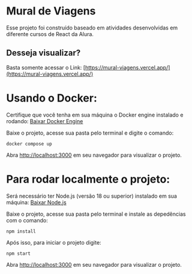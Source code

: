 # Mural de Viagens
Esse projeto foi construído baseado em atividades desenvolvidas em diferente cursos de React da Alura. 

## Desseja visualizar?

Basta somente acessar o Link:
[https://mural-viagens.vercel.app/](https://mural-viagens.vercel.app/)

# Usando o Docker:

Certifique que você tenha em sua máquina o Docker engine instalado e rodando: [Baixar Docker Engine](https://docs.docker.com/engine/install/)

Baixe o projeto, acesse sua pasta pelo terminal e digite o comando:

    docker compose up

Abra [http://localhost:3000](http://localhost:3000) em seu navegador para visualizar o projeto.

# Para rodar localmente o projeto:

Será necessário ter Node.js (versão 18 ou superior) instalado em sua máquina: [Baixar Node.js](https://nodejs.org/en/download/package-manager)

Baixe o projeto, acesse sua pasta pelo terminal e instale as depedências com o comando:

    npm install
 
Após isso, para iniciar o projeto digite:

    npm start

Abra [http://localhost:3000](http://localhost:3000) em seu navegador para visualizar o projeto.
